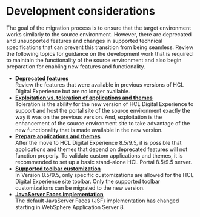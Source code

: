 # Development considerations

The goal of the migration process is to ensure that the target environment works similarly to the source environment. However, there are deprecated and unsupported features and changes in supported technical specifications that can prevent this transition from being seamless. Review the following topics for guidance on the development work that is required to maintain the functionality of the source environment and also begin preparation for enabling new features and functionality.

-   **[Deprecated features](mig_pre_deprecated.md)**  
Review the features that were available in previous versions of HCL Digital Experience but are no longer available.
-   **[Exploitation vs. toleration of applications and themes](mig_plan_exp_v_tol.md)**  
Toleration is the ability for the new version of HCL Digital Experience to support and host the portal site of the source environment exactly the way it was on the previous version. And, exploitation is the enhancement of the source environment site to take advantage of the new functionality that is made available in the new version.
-   **[Prepare applications and themes](mig_plan_prepare_apps_themes.md)**  
After the move to HCL Digital Experience 8.5/9.5, it is possible that applications and themes that depend on deprecated features will not function properly. To validate custom applications and themes, it is recommended to set up a basic stand-alone HCL Portal 8.5/9.5 server.
-   **[Supported toolbar customization](mig_plan_toolbar_customize.md)**  
In Version 8.5/9.5, only specific customizations are allowed for the HCL Digital Experience site toolbar. Only the supported toolbar customizations can be migrated to the new version.
-   **[JavaServer Faces implementation](mig_post_jsf.md)**  
The default JavaServer Faces (JSF) implementation has changed starting in WebSphere Application Server 8.


